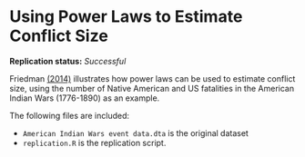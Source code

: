Using Power Laws to Estimate Conflict Size
==============

**Replication status:** *Successful*

Friedman [(2014)](http://jcr.sagepub.com/content/59/7/1216) illustrates how power laws can be used to estimate conflict size,
using the number of Native American and US fatalities in the American Indian Wars (1776-1890) as an example. 

The following files are included:

* `American Indian Wars event data.dta` is the original dataset
* `replication.R` is the replication script. 









